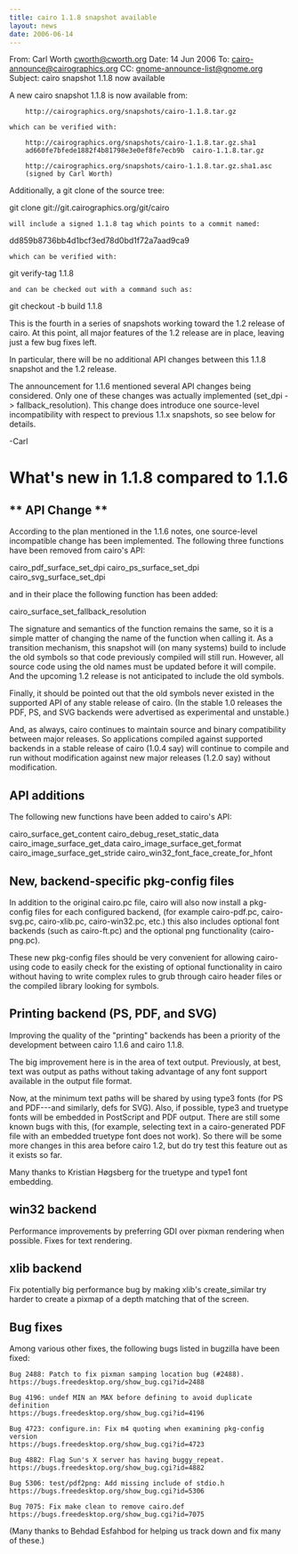 ```yaml
---
title: cairo 1.1.8 snapshot available
layout: news
date: 2006-06-14
---
```


From: Carl Worth <cworth@cworth.org>
Date: 14 Jun 2006
To: cairo-announce@cairographics.org
CC: gnome-announce-list@gnome.org
Subject: cairo snapshot 1.1.8 now available

A new cairo snapshot 1.1.8 is now available from:

        http://cairographics.org/snapshots/cairo-1.1.8.tar.gz

    which can be verified with:

        http://cairographics.org/snapshots/cairo-1.1.8.tar.gz.sha1
        ad660fe7bfede1882f4b81798e3e0ef8fe7ecb9b  cairo-1.1.8.tar.gz

        http://cairographics.org/snapshots/cairo-1.1.8.tar.gz.sha1.asc
        (signed by Carl Worth)

  Additionally, a git clone of the source tree:

git clone git://git.cairographics.org/git/cairo

    will include a signed 1.1.8 tag which points to a commit named:
dd859b8736bb4d1bcf3ed78d0bd1f72a7aad9ca9

    which can be verified with:
git verify-tag 1.1.8

    and can be checked out with a command such as:
git checkout -b build 1.1.8

This is the fourth in a series of snapshots working toward the 1.2
release of cairo. At this point, all major features of the 1.2 release
are in place, leaving just a few bug fixes left.

In particular, there will be no additional API changes between this
1.1.8 snapshot and the 1.2 release.

The announcement for 1.1.6 mentioned several API changes being
considered. Only one of these changes was actually implemented
(set_dpi -> fallback_resolution). This change does introduce one
source-level incompatibility with respect to previous 1.1.x snapshots,
so see below for details.

-Carl

What's new in 1.1.8 compared to 1.1.6
=====================================
** API Change **
----------------
According to the plan mentioned in the 1.1.6 notes, one source-level
incompatible change has been implemented. The following three
functions have been removed from cairo's API:

cairo_pdf_surface_set_dpi
cairo_ps_surface_set_dpi
cairo_svg_surface_set_dpi

and in their place the following function has been added:

cairo_surface_set_fallback_resolution

The signature and semantics of the function remains the same, so it is
a simple matter of changing the name of the function when calling
it. As a transition mechanism, this snapshot will (on many systems)
build to include the old symbols so that code previously compiled will
still run. However, all source code using the old names must be
updated before it will compile. And the upcoming 1.2 release is not
anticipated to include the old symbols.

Finally, it should be pointed out that the old symbols never existed
in the supported API of any stable release of cairo. (In the stable
1.0 releases the PDF, PS, and SVG backends were advertised as
experimental and unstable.)

And, as always, cairo continues to maintain source and binary
compatibility between major releases. So applications compiled against
supported backends in a stable release of cairo (1.0.4 say) will
continue to compile and run without modification against new major
releases (1.2.0 say) without modification.

API additions
-------------
The following new functions have been added to cairo's API:

cairo_surface_get_content
cairo_debug_reset_static_data
cairo_image_surface_get_data
cairo_image_surface_get_format
cairo_image_surface_get_stride
cairo_win32_font_face_create_for_hfont

New, backend-specific pkg-config files
--------------------------------------
In addition to the original cairo.pc file, cairo will also now install
a pkg-config files for each configured backend, (for example
cairo-pdf.pc, cairo-svg.pc, cairo-xlib.pc, cairo-win32.pc, etc.) this
also includes optional font backends (such as cairo-ft.pc) and the
optional png functionality (cairo-png.pc).

These new pkg-config files should be very convenient for allowing
cairo-using code to easily check for the existing of optional
functionality in cairo without having to write complex rules to grub
through cairo header files or the compiled library looking for
symbols.

Printing backend (PS, PDF, and SVG)
-----------------------------------
Improving the quality of the "printing" backends has been a priority
of the development between cairo 1.1.6 and cairo 1.1.8.

The big improvement here is in the area of text output. Previously, at
best, text was output as paths without taking advantage of any font
support available in the output file format.

Now, at the minimum text paths will be shared by using type3 fonts
(for PS and PDF---and similarly, defs for SVG). Also, if possible,
type3 and truetype fonts will be embedded in PostScript and PDF
output. There are still some known bugs with this, (for example,
selecting text in a cairo-generated PDF file with an embedded truetype
font does not work). So there will be some more changes in this area
before cairo 1.2, but do try test this feature out as it exists so
far.

Many thanks to Kristian Høgsberg for the truetype and type1 font
embedding.

win32 backend
-------------
Performance improvements by preferring GDI over pixman rendering when possible.
Fixes for text rendering.

xlib backend
------------
Fix potentially big performance bug by making xlib's create_similar
try harder to create a pixmap of a depth matching that of the screen.

Bug fixes
---------
Among various other fixes, the following bugs listed in bugzilla have
been fixed:

    Bug 2488: Patch to fix pixman samping location bug (#2488).
    https://bugs.freedesktop.org/show_bug.cgi?id=2488

    Bug 4196: undef MIN an MAX before defining to avoid duplicate definition
    https://bugs.freedesktop.org/show_bug.cgi?id=4196

    Bug 4723: configure.in: Fix m4 quoting when examining pkg-config version
    https://bugs.freedesktop.org/show_bug.cgi?id=4723

    Bug 4882: Flag Sun's X server has having buggy_repeat.
    https://bugs.freedesktop.org/show_bug.cgi?id=4882

    Bug 5306: test/pdf2png: Add missing include of stdio.h
    https://bugs.freedesktop.org/show_bug.cgi?id=5306

    Bug 7075: Fix make clean to remove cairo.def
    https://bugs.freedesktop.org/show_bug.cgi?id=7075

(Many thanks to Behdad Esfahbod for helping us track down and fix many
of these.)
